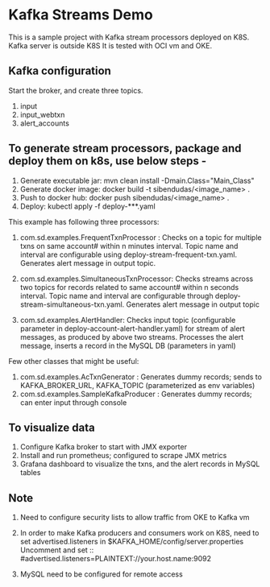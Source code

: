 # Kafka Streams Demo

This is a sample project with Kafka stream processors deployed on K8S. Kafka server is outside K8S
It is tested with OCI vm and OKE. 

## Kafka configuration 

Start the broker, and create three topics.
1. input
2. input_webtxn
3. alert_accounts

## To generate stream processors, package and deploy them on k8s, use below steps - 

1. Generate executable jar: mvn clean install  -Dmain.Class="Main_Class"
2. Generate docker image:  docker build -t sibendudas/<image_name> .
3. Push to docker hub:  docker push sibendudas/<image_name> .
4. Deploy: kubectl apply -f deploy-***.yaml
  
This example has following three processors:

1. com.sd.examples.FrequentTxnProcessor : Checks on a topic for multiple txns on same account# within n minutes interval. Topic name and 
interval are configurable using deploy-stream-frequent-txn.yaml. Generates alert message in output topic.

2. com.sd.examples.SimultaneousTxnProcessor: Checks streams across two topics for records related to same account# within n seconds interval. Topic name and interval are configurable through deploy-stream-simultaneous-txn.yaml. Generates alert message in output topic

3. com.sd.examples.AlertHandler: Checks input topic (configurable parameter in deploy-account-alert-handler.yaml) for stream of alert messages, as produced by above two streams. Processes the alert message, inserts a record in the MySQL DB (parameters in yaml)

Few other classes that might be useful:
1. com.sd.examples.AcTxnGenerator : Generates dummy records; sends to KAFKA_BROKER_URL, KAFKA_TOPIC  (parameterized as env variables)
2. com.sd.examples.SampleKafkaProducer : Generates dummy records; can enter input through console 

## To visualize data

1. Configure Kafka broker to start with JMX exporter 
2. Install and run prometheus; configured to scrape JMX metrics
3. Grafana dashboard to visualize the txns, and the alert records in MySQL tables 

## Note

1. Need to configure security lists to allow traffic from OKE to Kafka vm

2. In order to make Kafka producers and consumers work on K8S, need to set advertised.listeners in $KAFKA_HOME/config/server.properties 
Uncomment and set :: #advertised.listeners=PLAINTEXT://your.host.name:9092

3. MySQL need to be configured for remote access
